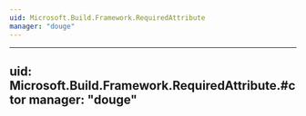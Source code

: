 ```yaml
---
uid: Microsoft.Build.Framework.RequiredAttribute
manager: "douge"
---
```


---
uid: Microsoft.Build.Framework.RequiredAttribute.#ctor
manager: "douge"
---
